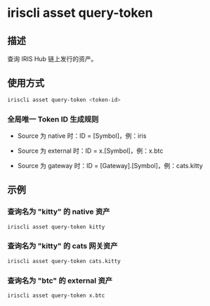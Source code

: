 # iriscli asset query-token

## 描述

查询 IRIS Hub 链上发行的资产。

## 使用方式

```bash
iriscli asset query-token <token-id>
```

### 全局唯一 Token ID 生成规则
    
- Source 为 native 时：ID = [Symbol]，例：iris
    
- Source 为 external 时：ID = x.[Symbol]，例：x.btc
    
- Source 为 gateway 时：ID = [Gateway].[Symbol]，例：cats.kitty

## 示例

### 查询名为 "kitty" 的 native 资产

```bash
iriscli asset query-token kitty
```

### 查询名为 "kitty" 的 cats 网关资产

```bash
iriscli asset query-token cats.kitty
```

### 查询名为 "btc" 的 external 资产

```bash
iriscli asset query-token x.btc
```
